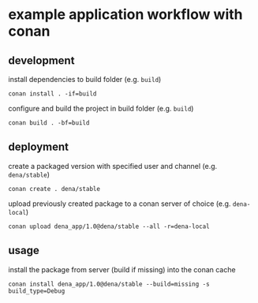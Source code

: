 # example application workflow with conan

## development

install dependencies to build folder (e.g. `build`)

```
conan install . -if=build
```

configure and build the project in build folder (e.g. `build`)

```
conan build . -bf=build
```

## deployment

create a packaged version with specified user and channel (e.g. `dena/stable`)

```
conan create . dena/stable
```

upload previously created package to a conan server of choice (e.g. `dena-local`)

```
conan upload dena_app/1.0@dena/stable --all -r=dena-local
```

## usage

install the package from server (build if missing) into the conan cache

```
conan install dena_app/1.0@dena/stable --build=missing -s build_type=Debug
```